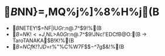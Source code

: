 # $B%7%9%F%`3+H/$NN}=,MQ%j%]%8%H%j(B

- $B%_!<%F%#%s%0$NETEY!$$=$NF|IU$G%G%#%l%/%H%j$r:n@.$7$^$9!%(B
- $B$=$N%G%#%l%/%H%jFb$K!$<+J,$NL>A0$G%G%#%l%/%H%j$r:n@.$7$^$9!JNc!'EDCfB@O:(B -> TaroTANAKA$B!K!%(B
- $B$=$NCf$K!$?JD=$r%"%C%W$7$F$$$-$^$7$g$&!%(B
